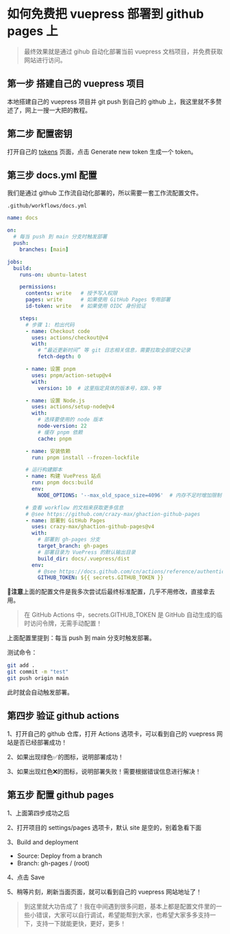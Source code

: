 # 如何免费把 vuepress 部署到 github pages 上

> 最终效果就是通过 gihub 自动化部署当前 vuepress 文档项目，并免费获取网站进行访问。

## 第一步 搭建自己的 vuepress 项目

本地搭建自己的 vuepress 项目并 git push 到自己的 github 上，我这里就不多赘述了，网上一搜一大把的教程。

## 第二步 配置密钥

打开自己的 [tokens](https://github.com/settings/tokens) 页面，点击 Generate new token 生成一个 token。

## 第三步 docs.yml 配置

我们是通过 github 工作流自动化部署的，所以需要一套工作流配置文件。

`.github/workflows/docs.yml`

```yml
name: docs

on:
  # 每当 push 到 main 分支时触发部署
  push:
    branches: [main]

jobs:
  build:
    runs-on: ubuntu-latest

    permissions:
      contents: write   # 授予写入权限
      pages: write      # 如果使用 GitHub Pages 专用部署
      id-token: write   # 如果使用 OIDC 身份验证

    steps:
      # 步骤 1: 检出代码
      - name: Checkout code
        uses: actions/checkout@v4
        with:
          # “最近更新时间” 等 git 日志相关信息，需要拉取全部提交记录
          fetch-depth: 0

      - name: 设置 pnpm
        uses: pnpm/action-setup@v4
        with:
          version: 10  # 这里指定具体的版本号，如8、9等

      - name: 设置 Node.js
        uses: actions/setup-node@v4
        with:
          # 选择要使用的 node 版本
          node-version: 22
          # 缓存 pnpm 依赖
          cache: pnpm

      - name: 安装依赖
        run: pnpm install --frozen-lockfile

      # 运行构建脚本
      - name: 构建 VuePress 站点
        run: pnpm docs:build
        env:
          NODE_OPTIONS: '--max_old_space_size=4096'  # 内存不足时增加限制

      # 查看 workflow 的文档来获取更多信息
      # @see https://github.com/crazy-max/ghaction-github-pages
      - name: 部署到 GitHub Pages
        uses: crazy-max/ghaction-github-pages@v4
        with:
          # 部署到 gh-pages 分支
          target_branch: gh-pages
          # 部署目录为 VuePress 的默认输出目录
          build_dir: docs/.vuepress/dist
        env:
          # @see https://docs.github.com/cn/actions/reference/authentication-in-a-workflow#about-the-github_token-secret
          GITHUB_TOKEN: ${{ secrets.GITHUB_TOKEN }}
```

**📢注意**上面的配置文件是我多次尝试后最终标准配置，几乎不用修改，直接拿去用。

> 在 GitHub Actions 中，secrets.GITHUB_TOKEN 是 GitHub 自动生成的临时访问令牌，无需手动配置！

上面配置里提到：每当 push 到 main 分支时触发部署。

测试命令：

```bash
git add .
git commit -m "test"
git push origin main
```
此时就会自动触发部署。

## 第四步 验证 github actions

1、打开自己的 github 仓库，打开 Actions 选项卡，可以看到自己的 vuepress 网站是否已经部署成功！

2、如果出现绿色✅的图标，说明部署成功！

3、如果出现红色❌的图标，说明部署失败！需要根据错误信息进行解决！

## 第五步 配置 github pages

1、上面第四步成功之后

2、打开项目的 settings/pages 选项卡，默认 site 是空的，别着急看下面

3、Build and deployment

- Source: Deploy from a branch
- Branch: gh-pages / (root)

4、点击 Save

5、稍等片刻，刷新当面页面，就可以看到自己的 vuepress 网站地址了！

> 到这里就大功告成了！我在中间遇到很多问题，基本上都是配置文件里的一些小错误，大家可以自行调试，希望能帮到大家，也希望大家多多支持一下，支持一下就能更快，更好，更多！
